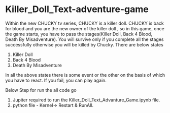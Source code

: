 # Killer_Doll_Text-adventure-game

Within the new CHUCKY tv series, CHUCKY is a killer doll.
CHUCKY is back for blood and you are the new owner of the killer doll , so in this game, once the game starts, 
you have to pass the stages(Killer Doll, Back 4 Blood, Death By Misadventure).
You will survive only if you complete all the stages successfully otherwise you will be killed by Chucky. 
There are below states
1. Killer Doll 
2. Back 4 Blood
3. Death By Misadventure

In all the above states there is some event or the other on the basis of which you have to react. 
If you fail, you can play again.

Below Step for run the all code go

1. Jupiter required to run the Killer_Doll_Text_Advanture_Game.ipynb file.
2. python file - Kernel-> Restart & RunAll.
